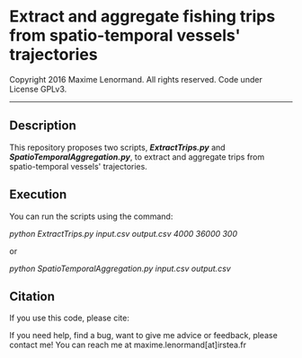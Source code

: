 Extract and aggregate fishing trips from spatio-temporal vessels' trajectories
========================================================================

 Copyright 2016 Maxime Lenormand. All rights reserved. Code under License GPLv3.
______________________________________________________________________________________

## Description

This repository proposes two scripts, ***ExtractTrips.py*** and ***SpatioTemporalAggregation.py***, to extract and aggregate trips from spatio-temporal vessels' trajectories.

## Execution

You can run the scripts using the command:

*python ExtractTrips.py input.csv output.csv 4000 36000 300*

or

*python SpatioTemporalAggregation.py input.csv output.csv*

## Citation

If you use this code, please cite:



If you need help, find a bug, want to give me advice or feedback, please contact me!
You can reach me at maxime.lenormand[at]irstea.fr

